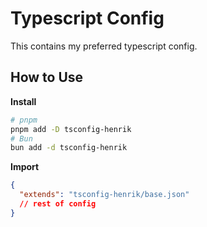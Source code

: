 # Typescript Config

This contains my preferred typescript config.

## How to Use

**Install**

```sh
# pnpm
pnpm add -D tsconfig-henrik
# Bun
bun add -d tsconfig-henrik
```

**Import**

```json
{
  "extends": "tsconfig-henrik/base.json"
  // rest of config
}
```
